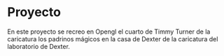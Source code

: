 # Proyecto

En este proyecto se recreo en Opengl el cuarto de Timmy Turner de la caricatura los padrinos mágicos en la casa de Dexter de la caricatura del laboratorio de Dexter.

